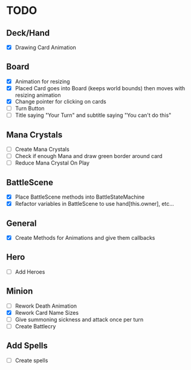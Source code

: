 # TODO

## Deck/Hand

- [x] Drawing Card Animation

## Board

- [x] Animation for resizing
- [x] Placed Card goes into Board (keeps world bounds) then moves with resizing animation
- [x] Change pointer for clicking on cards
- [ ] Turn Button
- [ ] Title saying "Your Turn" and subtitle saying "You can't do this"

## Mana Crystals

- [ ] Create Mana Crystals
- [ ] Check if enough Mana and draw green border around card
- [ ] Reduce Mana Crystal On Play

## BattleScene

- [x] Place BattleScene methods into BattleStateMachine
- [x] Refactor variables in BattleScene to use hand[this.owner], etc...

## General

- [x] Create Methods for Animations and give them callbacks

## Hero

- [ ] Add Heroes

## Minion

- [ ] Rework Death Animation
- [x] Rework Card Name Sizes
- [ ] Give summoning sickness and attack once per turn
- [ ] Create Battlecry

## Add Spells

- [ ] Create spells

